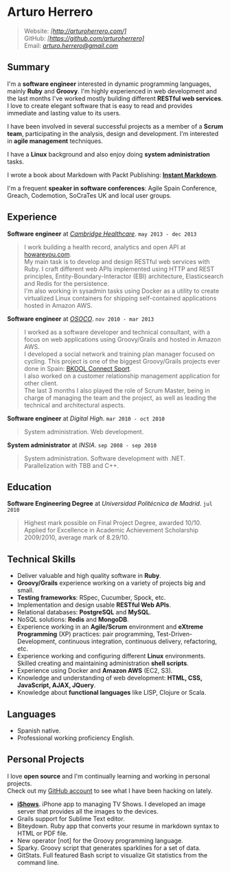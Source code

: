 # Arturo Herrero

> Website: *[http://arturoherrero.com/]*  
> GitHub: *[https://github.com/arturoherrero]*  
> Email: *<arturo.herrero@gmail.com>*  


## Summary

I'm a **software engineer** interested in dynamic programming languages, mainly **Ruby** and **Groovy**. I'm highly experienced in web development and the last months I've worked mostly building different **RESTful web services**. I love to create elegant software that is easy to read and provides immediate and lasting value to its users.

I have been involved in several successful projects as a member of a **Scrum team**, participating in the analysis, design and development. I'm interested in **agile management** techniques.

I have a **Linux** background and also enjoy doing **system administration** tasks.

I wrote a book about Markdown with Packt Publishing: **[Instant Markdown]**.

I'm a frequent **speaker in software conferences**: Agile Spain Conference, Greach, Codemotion, SoCraTes UK and local user groups.


## Experience

**Software engineer** at *[Cambridge Healthcare]*. `may 2013 - dec 2013`  
> I work building a health record, analytics and open API at [howareyou.com].  
My main task is to develop and design RESTful web services with Ruby. I craft different web APIs implemented using HTTP and REST principles, Entity-Boundary-Interactor (EBI) architecture, Elasticsearch and Redis for the persistence.  
I'm also working in sysadmin tasks using Docker as a utility to create virtualized Linux containers for shipping self-contained applications hosted in Amazon AWS.

**Software engineer** at *[OSOCO]*. `nov 2010 - mar 2013`  
> I worked as a software developer and technical consultant, with a focus on web applications using Groovy/Grails and hosted in Amazon AWS.   
I developed a social network and training plan manager focused on cycling. This project is one of the biggest Groovy/Grails projects ever done in Spain: [BKOOL Connect Sport].  
I also worked on a customer relationship management application for other client.  
The last 3 months I also played the role of Scrum Master, being in charge of managing the team and the project, as well as leading the technical and architectural aspects.

**Software engineer** at *Digital High*. `mar 2010 - oct 2010`  
> System administration. Web development.

**System administrator** at *INSIA*. `sep 2008 - sep 2010`  
> System administration. Software development with .NET. Parallelization with TBB and C++.


## Education

**Software Engineering Degree** at *Universidad Politécnica de Madrid*. `jul 2010`  
> Highest mark possible on Final Project Degree, awarded 10/10.  
> Applied for Excellence in Academic Achievement Scholarship 2009/2010, average mark of 8.29/10.


## Technical Skills

- Deliver valuable and high quality software in **Ruby**.
- **Groovy/Grails** experience working on a variety of projects big and small.
- **Testing frameworks**: RSpec, Cucumber, Spock, etc.
- Implementation and design usable **RESTful Web APIs**.
- Relational databases: **PostgreSQL** and **MySQL**.
- NoSQL solutions: **Redis** and **MongoDB**.
- Experience working in an **Agile/Scrum** environment and **eXtreme Programming** (XP) practices: pair programming, Test-Driven-Development, continuous integration, continuous delivery, refactoring, etc.
- Experience working and configuring different **Linux** environments. Skilled creating and maintaining administration **shell scripts**.
- Experience using Docker and **Amazon AWS** (EC2, S3).
- Knowledge and understanding of web development: **HTML, CSS, JavaScript, AJAX, JQuery**.
- Knowledge about **functional languages** like LISP, Clojure or Scala.


## Languages

- Spanish native.
- Professional working proficiency English.


## Personal Projects

I love **open source** and I'm continually learning and working in personal projects.  
Check out my [GitHub account] to see what I have been hacking on lately.

- **[iShows]**. iPhone app to managing TV Shows. I developed an image server that provides all the images to the devices.
- Grails support for Sublime Text editor.
- Biteydown. Ruby app that converts your resume in markdown syntax to HTML or PDF file.
- New operator [not] for the Groovy programming language.
- Sparky. Groovy script that generates sparklines for a set of data.
- GitStats. Full featured Bash script to visualize Git statistics from the command line.


[http://arturoherrero.com/]: http://arturoherrero.com/
[https://github.com/arturoherrero]: https://github.com/arturoherrero
[GitHub account]: https://github.com/arturoherrero
[Instant Markdown]: http://www.packtpub.com/learn-to-manage-content-and-use-different-services-with-markdown/book
[Cambridge Healthcare]: http://cambridgehealthcare.com/
[howareyou.com]: http://howareyou.com/
[OSOCO]: http://osoco.es/
[BKOOL Connect Sport]: http://www.bkool.com/
[iShows]: http://ishowsapp.com/
